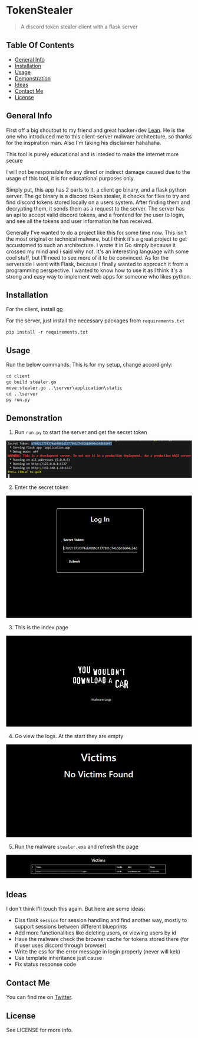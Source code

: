 # TokenStealer
> A discord token stealer client with a flask server

## Table Of Contents
* [General Info](#general-info)
* [Installation](#installation)
* [Usage](#usage)
* [Demonstration](#demonstration)
* [Ideas](#ideas)
* [Contact Me](#contact-me)
* [License](#license)

## General Info

First off a big shoutout to my friend and great hacker+dev [Lean](https://github.com/TasosY2K). He is the one who introduced me to this client-server malware architecture, so thanks for the inspiration man. Also I'm taking his disclaimer hahahaha.

This tool is purely educational and is inteded to make the internet more secure

I will not be responsible for any direct or indirect damage caused due to the usage of this tool, it is for educational purposes only.

Simply put, this app has 2 parts to it, a client go binary, and a flask python server. The go binary is a discord token stealer, it checks for files to try and find discord tokens stored locally on a users system. After finding them and decrypting them, it sends them as a request to the server. The server has an api to accept valid discord tokens, and a frontend for the user to login, and see all the tokens and user information he has received.  

Generally I've wanted to do a project like this for some time now. This isn't the most original or technical malware, but I think it's a great project to get accustomed to such an architecture. I wrote it in Go simply because it crossed my mind and i said why not. It's an interesting language with some cool stuff, but I'll need to see more of it to be convinced. As for the serverside I went with Flask, because I finally wanted to approach it from a programming perspective. I wanted to know how to use it as I think it's a strong and easy way to implement web apps for someone who likes python.

## Installation

For the client, install [go](https://go.dev/doc/install)

For the server, just install the necessary packages from `requirements.txt`

```
pip install -r requirements.txt
```

## Usage

Run the below commands. This is for my setup, change accordignly:

```
cd client
go build stealer.go
move stealer.go ..\server\application\static
cd ..\server
py run.py
```

## Demonstration

1. Run `run.py` to start the server and get the secret token

![](/screenshots/img1.png)

2. Enter the secret token

![](/screenshots/img2.png)

3. This is the index page

![](/screenshots/img3.png)

4. Go view the logs. At the start they are empty

![](/screenshots/img4.png)

5. Run the malware `stealer.exe` and refresh the page

![](/screenshots/img5.png)

## Ideas

I don't think I'll touch this again. But here are some ideas:
* Diss flask `session` for session handling and find another way, mostly to support sessions between different blueprints
* Add more functionalities like deleting users, or viewing users by id
* Have the malware check the browser cache for tokens stored there (for if user uses discord through browser)
* Write the css for the error message in login properly (never will kek)
* Use template inheritance just cause
* Fix status response code

## Contact Me

You can find me on [Twitter](https://twitter.com/3xM4ch1n4).

## License

See LICENSE for more info.